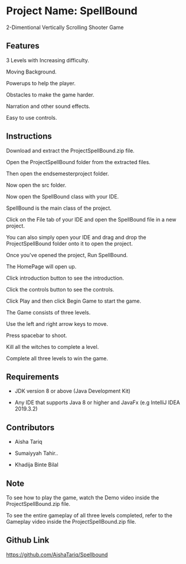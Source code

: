 # Project Name: SpellBound

2-Dimentional Vertically Scrolling Shooter Game

## Features

3 Levels with Increasing difficulty. 

Moving Background.

Powerups to help the player.

Obstacles to make the game harder.

Narration and other sound effects.

Easy to use controls.

## Instructions
Download and extract the ProjectSpellBound.zip file.

Open the ProjectSpellBound folder from the extracted files.

Then open the endsemesterproject folder.

Now open the src folder.

Now open the SpellBound class with your IDE.

SpellBound is the main class of the project. 

Click on the File tab of your IDE and open the SpellBound file in a new project.

You can also simply open your IDE and drag and drop the ProjectSpellBound folder onto it to open the project.

Once you've opened the project, Run SpellBound.

The HomePage will open up.

Click introduction button to see the introduction.

Click the controls button to see the controls.

Click Play and then click Begin Game to start the game.

The Game consists of three levels.

Use the left and right arrow keys to move.

Press spacebar to shoot.

Kill all the witches to complete a level.

Complete all three levels to win the game.

## Requirements

- JDK version 8 or above (Java Development Kit)

- Any IDE that supports Java 8 or higher and JavaFx (e.g IntelliJ IDEA 2019.3.2)


## Contributors
- Aisha Tariq

- Sumaiyyah Tahir..

- Khadija Binte Bilal


## Note
To see how to play the game, watch the Demo video inside the ProjectSpellBound.zip file.

To see the entire gameplay of all three levels completed, refer to the Gameplay video inside the ProjectSpellBound.zip file. 

## Github Link
https://github.com/AishaTariq/Spellbound
